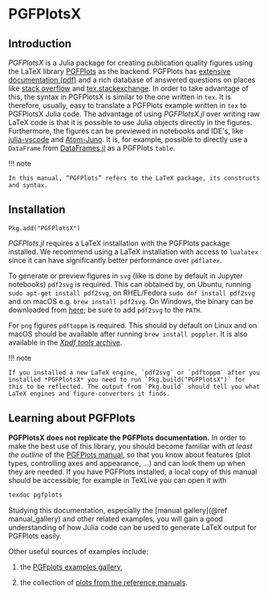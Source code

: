 # PGFPlotsX

## Introduction

*PGFPlotsX* is a Julia package for creating publication quality figures using the LaTeX library [PGFPlots](http://pgfplots.sourceforge.net/) as the backend. PGFPlots has [extensive documentation (pdf)](http://pgfplots.sourceforge.net/pgfplots.pdf) and a rich database of answered questions on places like [stack overflow](https://stackoverflow.com/questions/tagged/pgf) and [tex.stackexchange](https://tex.stackexchange.com/questions/tagged/pgfplots). In order to take advantage of this, the syntax in PGFPlotsX is similar to the one written in `tex`. It is therefore, usually, easy to translate a PGFPlots example written in `tex` to PGFPlotsX Julia code. The advantage of using *PGFPlotsX.jl* over writing raw LaTeX code is that it is possible to use Julia objects directly in the figures. Furthermore, the figures can be previewed in notebooks and IDE's, like [julia-vscode](https://github.com/JuliaEditorSupport/julia-vscode) and [Atom-Juno](http://junolab.org/). It is, for example, possible to directly use a `DataFrame` from [DataFrames.jl](https://github.com/JuliaData/DataFrames.jl) as a PGFPlots `table`.

!!! note

    In this manual, “PGFPlots” refers to the LaTeX package, its constructs and syntax.

## Installation

```julia-repl
Pkg.add("PGFPlotsX")
```

*PGFPlots.jl* requires a LaTeX installation with the PGFPlots package installed. We recommend using a LaTeX installation with access to `lualatex` since it can have significantly better performance over `pdflatex`.

To generate or preview figures in `svg` (like is done by default in Jupyter notebooks) `pdf2svg` is required. This can obtained by, on Ubuntu, running `sudo apt-get install pdf2svg`, on RHEL/Fedora `sudo dnf install pdf2svg` and on macOS e.g. `brew install pdf2svg`. On Windows, the binary can be downloaded from [here](http://www.cityinthesky.co.uk/opensource/pdf2svg/); be sure to add `pdf2svg` to the `PATH`.

For `png` figures `pdftoppm` is required. This should by default on Linux and on macOS should be available after running `brew install poppler`. It is also available in the [*Xpdf tools* archive](http://www.xpdfreader.com/download.html).

!!! note

    If you installed a new LaTeX engine, `pdf2svg` or `pdftoppm` after you installed *PGFPlotsX* you need to run `Pkg.build("PGFPlotsX")` for this to be reflected. The output from `Pkg.build` should tell you what LaTeX engines and figure-converters it finds.

## Learning about PGFPlots

**PGFPlotsX does not replicate the PGFPlots documentation.** In order to make the best use of this library, you should become familiar with *at least the outline* of the [PGFPlots manual](http://pgfplots.sourceforge.net/pgfplots.pdf), so that you know about features (plot types, controlling axes and appearance, …) and can look them up when they are needed. If you have PGFPlots installed, a local copy of this manual should be accessible; for example in TeXLive you can open it with

```sh
texdoc pgfplots
```

Studying this documentation, especially the [manual gallery](@ref manual_gallery) and other related examples, you will gain a good understanding of how Julia code can be used to generate LaTeX output for PGFPlots easily.

Other useful sources of examples include:

1. the [PGFplots examples gallery](http://www.pgfplots.net/),

2. the collection of [plots from the reference manuals](http://pgfplots.sourceforge.net/gallery.html).
